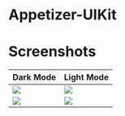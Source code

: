 # Appetizer-UIKit



# Screenshots
<table>
    <th>Dark Mode</th>
    <th>Light Mode</th>
  </thead>
  <tbody>
    <tr>
      <td>
        <img src="https://github.com/assifkhan/Appetizer-UIKit/assets/61091124/9859413b-25f8-488b-af20-74bbe5c761b8">
      </td>
      <td>
        <img src="https://github.com/assifkhan/Appetizer-UIKit/assets/61091124/542a4195-fccd-4f38-b6fa-4dd16ed53ee3">
      </td>
    </tr>
     <tr>
      <td>
        <img src="https://github.com/assifkhan/Appetizer-UIKit/assets/61091124/0cb9dafc-3530-4070-a0c7-cd9a695e4320">
      </td>
      <td>
        <img src="https://github.com/assifkhan/Appetizer-UIKit/assets/61091124/6bdf2d59-0237-4191-93da-2216516f4102">
      </td>
    </tr>
  </tbody>
</table>
